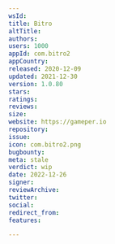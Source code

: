 ```yaml
---
wsId: 
title: Bitro
altTitle: 
authors: 
users: 1000
appId: com.bitro2
appCountry: 
released: 2020-12-09
updated: 2021-12-30
version: 1.0.80
stars: 
ratings: 
reviews: 
size: 
website: https://gameper.io
repository: 
issue: 
icon: com.bitro2.png
bugbounty: 
meta: stale
verdict: wip
date: 2022-12-26
signer: 
reviewArchive: 
twitter: 
social: 
redirect_from: 
features: 

---
```


